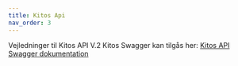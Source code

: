 ```yaml
---
title: Kitos Api
nav_order: 3
---
```


Vejledninger til Kitos API V.2
Kitos Swagger kan tilgås her: <a href="https://kitos.dk/swagger/ui/index" target="_blank">Kitos API Swagger dokumentation</a>  
